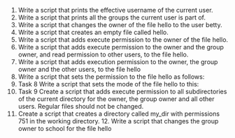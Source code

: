 1. Write a script that prints the effective username of the current user. 
2. Write a script that prints all the groups the current user is part of. 
3. Write a script that changes the owner of the file hello to the user betty. 
4. Write a script that creates an empty file called hello. 
5. Write a script that adds execute permission to the owner of the file hello.
6.  Write a script that adds execute permission to the owner and the group owner, and read permission to other users, to the file hello. 
7. Write a script that adds execution permission to the owner, the group owner and the other users, to the file hello 
8. Write a script that sets the permission to the file hello as follows:
9.  Task 8 Write a script that sets the mode of the file hello to this: 
10. Task 9 Create a script that adds execute permission to all subdirectories of the current directory for the owner, the group owner and all other users. Regular files should not be changed. 
11. Create a script that creates a directory called my_dir with permissions 751 in the working directory. 12. Write a script that changes the group owner to school for the file hello
